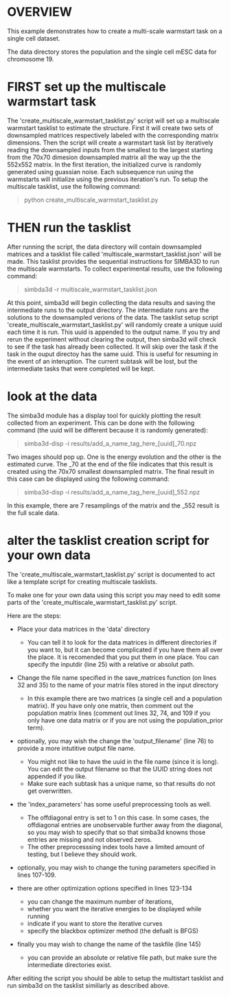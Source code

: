 # OVERVIEW

This example demonstrates how to create a multi-scale warmstart task on a single
cell dataset. 

The data directory stores the population and the single cell mESC data for
chromosome 19.

# FIRST set up the multiscale warmstart task

The 'create_multiscale_warmstart_tasklist.py' script will set up a multiscale 
warmstart tasklist to estimate the structure. First it will create two sets
of downsampled matrices respectively labeled with the corresponding matrix 
dimensions. Then the script will create a warmstart task list by iteratively
reading the downsampled inputs from the smallest to the largest starting from 
the 70x70 dimesion downsampled matrix all the way up the the 552x552 matrix.
In the first iteration, the initialized curve is randomly generated using
guassian noise. Each subsequence run using the warmstarts will initialize
using the previous iteration's run. To setup the multiscale tasklist, use the 
following command:

> python create_multiscale_warmstart_tasklist.py

# THEN run the tasklist

After running the script, the data directory will contain downsampled matrices
and a tasklist file called 'multiscale_warmstart_tasklist.json' will be made.
This tasklist provides the sequential instructions for SIMBA3D to run the
multiscale warmstarts. To collect experimental results, use the following
command:

> simbda3d -r multiscale_warmstart_tasklist.json

At this point, simba3d will begin collecting the data results and saving the
intermediate runs to the output directory. The intermediate runs are the
solutions to the downsampled verions of the data. The tasklist setup script
'create_multiscale_warmstart_tasklist.py' will randomly create a unique uuid
each time it is run. This uuid is appended to the output name. If you try and 
rerun the experiment without clearing the output, then simba3d will check to 
see if the task has already been collected. It will skip over the task if the 
task in the ouput directoy has the same uuid. This is useful for resuming in the
event of an interuption. The current subtask will be lost, but the intermediate 
tasks that were completed will be kept.

# look at the data

The simba3d module has a display tool for quickly plotting the result collected
from an experiment. This can be done with the following command (the uuid will 
be different because it is randomly generated):

> simba3d-disp -i results/add_a_name_tag_here_[uuid]_70.npz

Two images should pop up. One is the energy evolution and the other is the
estimated curve. The _70 at the end of the file indicates that this result
is created using the 70x70 smallest downsampled matrix. The final result in this
case can be displayed using the following command:

> simba3d-disp -i results/add_a_name_tag_here_[uuid]_552.npz

In this example, there are 7 resamplings of the matrix and the _552 result is
the full scale data.

# alter the tasklist creation script for your own data

The 'create_multiscale_warmstart_tasklist.py' script is documented to act like
a template script for creating multiscale tasklists.

To make one for your own data using this script you may need to edit some parts
of the 'create_multiscale_warmstart_tasklist.py' script. 

Here are the steps:

- Place your data matrices in the 'data' directory
  - You can tell it to look for the data matrices in different directories if 
  you want to, but it can become complicated if you have them all over the 
  place. It is recomended that you put them in one place. You can specify the 
  inputdir (line 25) with a relative or absolut path.
  
- Change the file name specified in the save_matrices function (on lines 32 
and 35) to the name of your matrix files stored in the input directory
  - In this example there are two matrices (a single cell and a population 
  matrix). If you have only one matrix, then comment out the population matrix 
  lines (comment out lines 32, 74, and 109 if you only have one data matrix 
  or if you are not using the population_prior term).
  
- optionally, you may wish the change the 'output_filename' (line 76) to 
provide a more intutitive output file name.
  - You might not like to have the uuid in the file name (since it is long). You 
  can edit the output filename so that the UUID string does not appended if you 
  like.
  - Make sure each subtask has a unique name, so that results do not get 
  overwritten.
  
- the 'index_parameters' has some useful preprocessing tools as well. 
  - The offdiagonal entry is set to 1 on this case. In some cases, the 
  offdiagonal entries are unobservable further away from the diagonal, so you 
  may wish to specify that so that simba3d knowns those entries are missing and 
  not observed zeros.
  - The other preprocesssing index tools have a limited amount of testing, but I
  believe they should work.
  
- optionally, you may wish to change the tuning parameters specified in lines
107-109.

- there are other optimization options specified in lines 123-134
  - you can change the maximum number of iterations,
  - whether you want the iterative energies to be displayed while running
  - indicate if you want to store the iterative curves
  - specify the blackbox optimizer method (the defualt is BFGS)
  
- finally you may wish to change the name of the taskfile (line 145)
  - you can provide an absolute or relative file path, but make sure the 
  intermediate directories exist.
  
After editing the script you should be able to setup the multistart tasklist and
run simba3d on the tasklist similiarly as described above.


